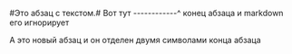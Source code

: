 #Это абзац с текстом.#
Вот тут ------------^ конец абзаца
и markdown его игнорирует

А это новый абзац и он отделен
двумя символами конца абзаца
